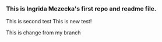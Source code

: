 ### This is Ingrida Mezecka's first repo and readme file.
This is second test
This is new test!

This is change from my branch

